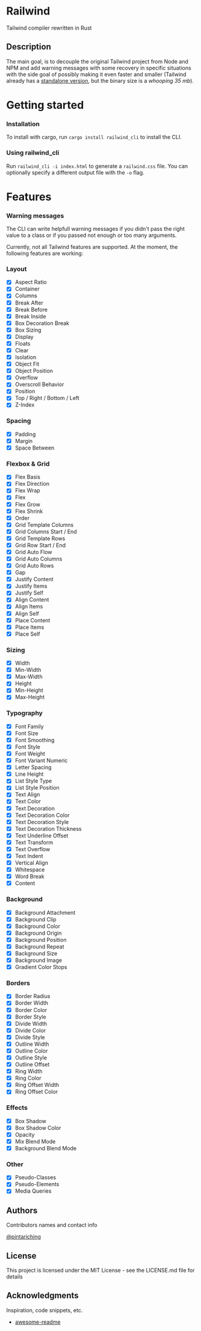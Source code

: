 # Railwind

Tailwind compiler rewritten in Rust

## Description

The main goal, is to decouple the original Tailwind project from Node and NPM and add warning messages with some recovery in specific situations with the side goal of possibly making it even faster and smaller (Tailwind already has a [standalone version](https://tailwindcss.com/blog/standalone-cli), but the binary size is a *whooping 35 mb*).

# Getting started

### Installation

To install with cargo, run `cargo install railwind_cli` to install the CLI.

### Using railwind_cli

Run `railwind_cli -i index.html` to generate a `railwind.css` file. You can optionally specify a different output file with the `-o` flag.

# Features

### Warning messages

The CLI can write helpfull warning messages if you didn't pass the right value to a class or if you passed not enough or too many arguments. 

Currently, not all Tailwind features are supported. At the moment, the following features are working:

### Layout
- [x] Aspect Ratio
- [x] Container
- [x] Columns
- [x] Break After
- [x] Break Before
- [x] Break Inside
- [x] Box Decoration Break
- [x] Box Sizing
- [x] Display
- [x] Floats
- [x] Clear
- [x] Isolation
- [x] Object Fit
- [x] Object Position
- [x] Overflow
- [x] Overscroll Behavior 
- [x] Position
- [x] Top / Right / Bottom / Left
- [x] Z-Index

### Spacing
- [x] Padding
- [x] Margin
- [x] Space Between

### Flexbox & Grid
- [x] Flex Basis
- [x] Flex Direction
- [x] Flex Wrap
- [x] Flex
- [x] Flex Grow
- [x] Flex Shrink
- [x] Order
- [x] Grid Template Columns
- [x] Grid Columns Start / End
- [x] Grid Template Rows
- [x] Grid Row Start / End
- [x] Grid Auto Flow
- [x] Grid Auto Columns
- [x] Grid Auto Rows
- [x] Gap
- [x] Justify Content
- [x] Justify Items
- [x] Justify Self
- [x] Align Content
- [x] Align Items
- [x] Align Self
- [x] Place Content
- [x] Place Items
- [x] Place Self

### Sizing
- [x] Width
- [x] Min-Width
- [x] Max-Width
- [x] Height
- [x] Min-Height
- [x] Max-Height

### Typography
- [x] Font Family
- [x] Font Size
- [x] Font Smoothing
- [x] Font Style
- [x] Font Weight
- [x] Font Variant Numeric
- [x] Letter Spacing
- [x] Line Height
- [x] List Style Type
- [x] List Style Position
- [x] Text Align
- [x] Text Color
- [x] Text Decoration
- [x] Text Decoration Color
- [x] Text Decoration Style
- [x] Text Decoration Thickness
- [x] Text Underline Offset
- [x] Text Transform
- [x] Text Overflow
- [x] Text Indent
- [x] Vertical Align
- [x] Whitespace
- [x] Word Break
- [x] Content

### Background
- [x] Background Attachment
- [x] Background Clip
- [x] Background Color
- [x] Background Origin
- [x] Background Position
- [x] Background Repeat
- [x] Background Size
- [x] Background Image
- [x] Gradient Color Stops

### Borders
- [x] Border Radius
- [x] Border Width
- [x] Border Color
- [x] Border Style
- [x] Divide Width
- [x] Divide Color
- [x] Divide Style
- [x] Outline Width
- [x] Outline Color
- [x] Outline Style
- [x] Outline Offset
- [x] Ring Width
- [x] Ring Color
- [x] Ring Offset Width
- [x] Ring Offset Color

### Effects
- [x] Box Shadow
- [x] Box Shadow Color
- [x] Opacity
- [x] Mix Blend Mode
- [x] Background Blend Mode

### Other
- [x] Pseudo-Classes
- [x] Pseudo-Elements
- [x] Media Queries

## Authors

Contributors names and contact info

[@pintariching](https://github.com/pintariching)

## License

This project is licensed under the MIT License - see the LICENSE.md file for details

## Acknowledgments

Inspiration, code snippets, etc.
* [awesome-readme](https://github.com/matiassingers/awesome-readme)
